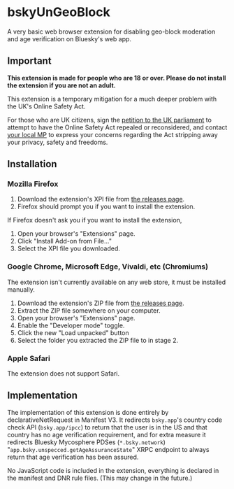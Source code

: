 # bskyUnGeoBlock

A very basic web browser extension for disabling geo-block moderation and age
verification on Bluesky's web app.

## Important

**This extension is made for people who are 18 or over. Please do not install
the extension if you are not an adult.**

This extension is a temporary mitigation for a much deeper problem with the
UK's Online Safety Act.

For those who are UK citizens, sign the
[petition to the UK parliament](https://petition.parliament.uk/petitions/722903)
to attempt to have the Online Safety Act repealed or reconsidered, and contact
[your local MP](https://members.parliament.uk/members/Commons) to express your
concerns regarding the Act stripping away your privacy, safety and freedoms.

## Installation

### Mozilla Firefox

1. Download the extension's XPI file from [the releases page](https://github.com/InvoxiPlayGames/bskyUnGeoBlock/releases).
2. Firefox should prompt you if you want to install the extension.

If Firefox doesn't ask you if you want to install the extension,

1. Open your browser's "Extensions" page.
2. Click "Install Add-on from File..."
3. Select the XPI file you downloaded.

### Google Chrome, Microsoft Edge, Vivaldi, etc (Chromiums)

The extension isn't currently available on any web store, it must be installed
manually.

1. Download the extension's ZIP file from [the releases page](https://github.com/InvoxiPlayGames/bskyUnGeoBlock/releases).
2. Extract the ZIP file somewhere on your computer.
3. Open your browser's "Extensions" page.
4. Enable the "Developer mode" toggle.
5. Click the new "Load unpacked" button
6. Select the folder you extracted the ZIP file to in stage 2.

### Apple Safari

The extension does not support Safari.

## Implementation

The implementation of this extension is done entirely by declarativeNetRequest
in Manifest V3. It redirects `bsky.app`'s country code check API
(`bsky.app/ipcc`) to return that the user is in the US and that country has no
age verification requirement, and for extra measure it redirects Bluesky
Mycosphere PDSes (`*.bsky.network`) "`app.bsky.unspecced.getAgeAssuranceState`"
XRPC endpoint to always return that age verification has been assured.

No JavaScript code is included in the extension, everything is declared in the
manifest and DNR rule files. (This may change in the future.)
